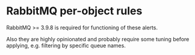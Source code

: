 # RabbitMQ per-object rules

RabbitMQ >= 3.9.8 is required for functioning of these alerts.

Also they are highly opinionated and probably require some tuning before applying, e.g. filtering by specific queue names.
